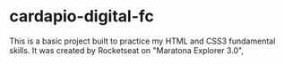 # cardapio-digital-fc
This is a basic project built to practice my HTML and CSS3 fundamental skills. It was created by Rocketseat on "Maratona Explorer 3.0",  

